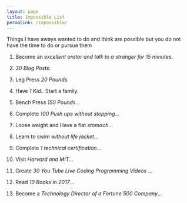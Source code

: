 ```yaml
---
layout: page
title: Impossible List
permalink: /impossible/
---
```


Things I have aways wanted to do and think are possible but you do not have the time to do or pursue them

<div id="list2">
   <ol>
      <li><p>Become an <em>excellent orator and talk to a stranger for 15 minutes</em>.</p></li>
      <li><p><em>30 Blog Posts</em>.</p></li>
      <li><p>Leg Press <em>20 Pounds</em>.</p></li>
      <li><p>Have <em>1 Kid</em>.. Start a family.</p></li>
      <li><p>Bench Press <em>150 Pounds</em>...</p></li>
      <li><p>Complete <em>100 Push ups without stopping</em>...</p></li>
      <li><p>Loose weight and Have a flat <em>stomach</em>...</p></li>
      <li><p>Learn to swim <em>without life jacket</em>...</p></li>
      <li><p>Complete <em>1 technical certification</em>...</p></li>
      <li><p>Visit <em>Harvard and MIT</em>...</p></li>
      <li><p>Create <em>30 You Tube Live Coding Programming Videos</em> ...</p></li>
      <li><p>Read <em>10 Books in 2017</em>...</p></li>
      <li><p>Become a <em>Technology Director of a Fortune 500 Company</em>...</p></li>
   </ol>
</div>
